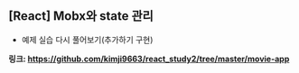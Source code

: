 ## [React] Mobx와 state 관리
- 예제 실습 다시 풀어보기(추가하기 구현)

**링크: https://github.com/kimji9663/react_study2/tree/master/movie-app**
